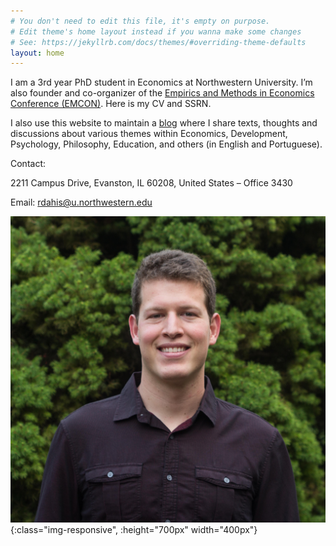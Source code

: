 ```yaml
---
# You don't need to edit this file, it's empty on purpose.
# Edit theme's home layout instead if you wanna make some changes
# See: https://jekyllrb.com/docs/themes/#overriding-theme-defaults
layout: home
---
```



I am a 3rd year PhD student in Economics at Northwestern University. I’m also founder and co-organizer of the [Empirics and Methods in Economics Conference (EMCON)](www.emconference2017.wordpress.com). Here is my CV and SSRN.

I also use this website to maintain a [blog](blog.md) where I share texts, thoughts and discussions about various themes within Economics, Development, Psychology, Philosophy, Education, and others (in English and Portuguese).

Contact:

2211 Campus Drive, Evanston, IL 60208, United States – Office 3430

Email: rdahis@u.northwestern.edu

![profile](/pictures/profile.jpg){:class="img-responsive", :height="700px" width="400px"}

